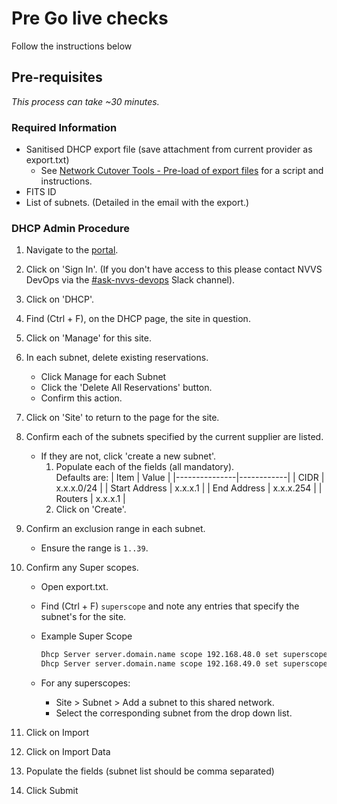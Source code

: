 # Pre Go live checks

Follow the instructions below

## Pre-requisites

_This process can take ~30 minutes._

### Required Information

-   Sanitised DHCP export file (save attachment from current provider as export.txt)
    -   See [Network Cutover Tools - Pre-load of export files](https://github.com/ministryofjustice/staff-device-network-cutover-reporting-tools#pre-load-of-export-files) for a script and instructions.
-   FITS ID
-   List of subnets. (Detailed in the email with the export.)

### DHCP Admin Procedure

1. Navigate to the [portal](https://dhcp-dns-admin.staff.service.justice.gov.uk/sign_in).
1. Click on 'Sign In'.
   (If you don't have access to this please contact NVVS DevOps via the [#ask-nvvs-devops](https://mojdt.slack.com/archives/C026AFE617T) Slack channel).
1. Click on 'DHCP'.
1. Find (Ctrl + F), on the DHCP page, the site in question.
1. Click on 'Manage' for this site.
1. In each subnet, delete existing reservations.
    - Click Manage for each Subnet
    - Click the 'Delete All Reservations' button.
    - Confirm this action.
1. Click on 'Site' to return to the page for the site.
1. Confirm each of the subnets specified by the current supplier are listed.
    - If they are not, click 'create a new subnet'.
        1. Populate each of the fields (all mandatory).  
           Defaults are:
           | Item | Value |
           |---------------|------------|
           | CIDR | x.x.x.0/24 |
           | Start Address | x.x.x.1 |
           | End Address | x.x.x.254 |
           | Routers | x.x.x.1 |
        1. Click on 'Create'.
1. Confirm an exclusion range in each subnet.
    - Ensure the range is `1..39`.
1. Confirm any Super scopes.

    - Open export.txt.
    - Find (Ctrl + F) `superscope` and note any entries that specify the subnet's for the site.
    - Example Super Scope

        ```bash
        Dhcp Server server.domain.name scope 192.168.48.0 set superscope "Site Name"
        Dhcp Server server.domain.name scope 192.168.49.0 set superscope "Site Name"
        ```

    - For any superscopes:
        - Site > Subnet > Add a subnet to this shared network.
        - Select the corresponding subnet from the drop down list.

1. Click on Import
1. Click on Import Data
1. Populate the fields (subnet list should be comma separated)
1. Click Submit
